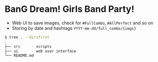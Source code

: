 # BanG Dream! Girls Band Party!
- Web UI to save images, check for `#FullCombo`, `#AllPerfect` and so on
- Storing by date and hashtags `YYYY-mm-dd/full_combo/{imgs}`

```bash
$ tree . --dirsfirst
.
├── src		- scripts
├── ui		- web user interface
└── README.md
```
